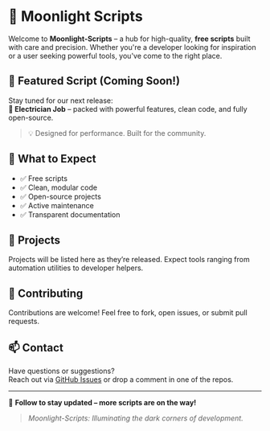 # 🌙 Moonlight Scripts

Welcome to **Moonlight-Scripts** – a hub for high-quality, **free scripts** built with care and precision. Whether you're a developer looking for inspiration or a user seeking powerful tools, you've come to the right place.

## 🚀 Featured Script (Coming Soon!)
Stay tuned for our next release:  
**🔧 Electrician Job** – packed with powerful features, clean code, and fully open-source.

> 💡 Designed for performance. Built for the community.

## 🧰 What to Expect
- ✅ Free scripts
- ✅ Clean, modular code
- ✅ Open-source projects
- ✅ Active maintenance
- ✅ Transparent documentation

## 📂 Projects
Projects will be listed here as they’re released. Expect tools ranging from automation utilities to developer helpers.

## 🤝 Contributing
Contributions are welcome! Feel free to fork, open issues, or submit pull requests.

## 📫 Contact
Have questions or suggestions?  
Reach out via [GitHub Issues](https://github.com/Moonlight-Scripts) or drop a comment in one of the repos.

---

🧠 **Follow to stay updated – more scripts are on the way!**

> _Moonlight-Scripts: Illuminating the dark corners of development._
